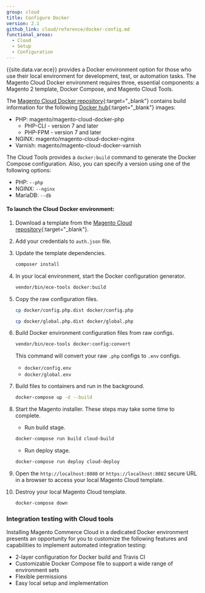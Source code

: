 ```yaml
---
group: cloud
title: Configure Docker
version: 2.1
github_link: cloud/reference/docker-config.md
functional_areas:
  - Cloud
  - Setup
  - Configuration
---
```


{{site.data.var.ece}} provides a Docker environment option for those who use their local environment for development, test, or automation tasks. The Magento Cloud Docker environment requires three, essential components: a Magento 2 template, Docker Compose, and Magento Cloud Tools.

The [Magento Cloud Docker repository](https://github.com/magento/magento-cloud-docker){:target="\_blank"} contains build information for the following [Docker hub](https://hub.docker.com/r/magento/){:target="\_blank"} images:

- PHP: magento/magento-cloud-docker-php
    -  PHP-CLI - version 7 and later
    -  PHP-FPM - version 7 and later
- NGINX: magento/magento-cloud-docker-nginx
- Varnish: magento/magento-cloud-docker-varnish

The Cloud Tools provides a `docker:build` command to generate the Docker Compose configuration. Also, you can specify a version using one of the following options:

- PHP: `--php`
- NGINX: `--nginx`
- MariaDB: `--db`

#### To launch the Cloud Docker environment:

1. Download a template from the [Magento Cloud repository](https://github.com/magento/magento-cloud){:target="\_blank"}.
1. Add your credentials to `auth.json` file.
1. Update the template dependencies.

    ```bash
    composer install
    ```

1. In your local environment, start the Docker configuration generator.

    ```bash
    vendor/bin/ece-tools docker:build
    ``` 

1. Copy the raw configuration files.

    ```bash
    cp docker/config.php.dist docker/config.php
    ```

    ```bash
    cp docker/global.php.dist docker/global.php
    ```

1. Build Docker environment configuration files from raw configs.

    ```bash
    vendor/bin/ece-tools docker:config:convert
    ```
    
    This command will convert your raw `.php` configs to `.env` configs.
    
    * `docker/config.env`
    * `docker/global.env`

1. Build files to containers and run in the background.

    ```bash
    docker-compose up -d --build
    ``` 

1. Start the Magento installer. These steps may take some time to complete.

    * Run build stage.

    ```bash
    docker-compose run build cloud-build
    ```
    
    * Run deploy stage.
    
    ```bash
    docker-compose run deploy cloud-deploy
    ```

1. Open the `http://localhost:8080` or `https://localhost:8082` secure URL in a browser to access your local Magento Cloud template.

1. Destroy your local Magento Cloud template.

    ```bash
    docker-compose down
    ```

### Integration testing with Cloud tools
Installing Magento Commerce Cloud in a dedicated Docker environment presents an opportunity for you to customize the following features and capabilities to implement automated integration testing:

-  2-layer configuration for Docker build and Travis CI
-  Customizable Docker Compose file to support a wide range of environment sets
-  Flexible permissions
-  Easy local setup and implementation
